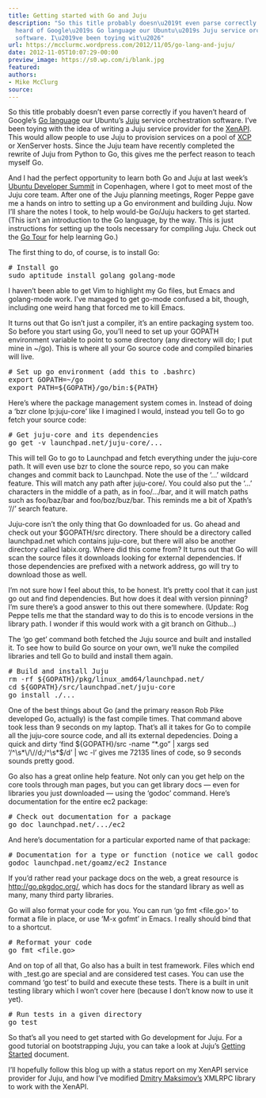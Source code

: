 ```yaml
---
title: Getting started with Go and Juju
description: "So this title probably doesn\u2019t even parse correctly if you haven\u2019t
  heard of Google\u2019s Go language our Ubuntu\u2019s Juju service orchestration
  software. I\u2019ve been toying wit\u2026"
url: https://mcclurmc.wordpress.com/2012/11/05/go-lang-and-juju/
date: 2012-11-05T10:07:29-00:00
preview_image: https://s0.wp.com/i/blank.jpg
featured:
authors:
- Mike McClurg
source:
---
```


<p>So this title probably doesn&rsquo;t even parse correctly if you haven&rsquo;t heard of Google&rsquo;s <a href="http://golang.org/">Go language</a> our Ubuntu&rsquo;s <a href="https://juju.ubuntu.com/">Juju</a> service orchestration software. I&rsquo;ve been toying with the idea of writing a Juju service provider for the <a href="http://docs.vmd.citrix.com/XenServer/6.0.0/1.0/en_gb/api/ - [1 Client error: Timeout was reached]">XenAPI</a>. This would allow people to use Juju to provision services on a pool of <a href="http://xen.org/products/cloudxen.html">XCP</a> or XenServer hosts. Since the Juju team have recently completed the rewrite of Juju from Python to Go, this gives me the perfect reason to teach myself Go.</p>
<p>And I had the perfect opportunity to learn both Go and Juju at last week&rsquo;s <a href="http://uds.ubuntu.com/ - [1 Client error: Couldn't resolve host name]">Ubuntu Developer Summit</a> in Copenhagen, where I got to meet most of the Juju core team. After one of the Juju planning meetings, Roger Peppe gave me a hands on intro to setting up a Go environment and building Juju. Now I&rsquo;ll share the notes I took, to help would-be Go/Juju hackers to get started. (This isn&rsquo;t an introduction to the Go language, by the way. This is just instructions for setting up the tools necessary for compiling Juju. Check out the <a href="http://tour.golang.org/#1">Go Tour</a> for help learning Go.)</p>
<p>The first thing to do, of course, is to install Go:</p>
<pre class="brush: plain; title: ; notranslate">
# Install go
sudo aptitude install golang golang-mode
</pre>
<p>I haven&rsquo;t been able to get Vim to highlight my Go files, but Emacs and golang-mode work. I&rsquo;ve managed to get go-mode confused a bit, though, including one weird hang that forced me to kill Emacs.</p>
<p>It turns out that Go isn&rsquo;t just a compiler, it&rsquo;s an entire packaging system too. So before you start using Go, you&rsquo;ll need to set up your GOPATH environment variable to point to some directory (any directory will do; I put mine in ~/go). This is where all your Go source code and compiled binaries will live.</p>
<pre class="brush: plain; title: ; notranslate">
# Set up go environment (add this to .bashrc)
export GOPATH=~/go
export PATH=${GOPATH}/go/bin:${PATH}
</pre>
<p>Here&rsquo;s where the package management system comes in. Instead of doing a &lsquo;bzr clone lp:juju-core&rsquo; like I imagined I would, instead you tell Go to go fetch your source code:</p>
<pre class="brush: plain; title: ; notranslate">
# Get juju-core and its dependencies
go get -v launchpad.net/juju-core/...
</pre>
<p>This will tell Go to go to Launchpad and fetch everything under the juju-core path. It will even use bzr to clone the source repo, so you can make changes and commit back to Launchpad. Note the use of the &lsquo;&hellip;&rsquo; wildcard feature. This will match any path after juju-core/. You could also put the &lsquo;&hellip;&rsquo; characters in the middle of a path, as in foo/&hellip;/bar, and it will match paths such as foo/baz/bar and foo/boz/buz/bar. This reminds me a bit of Xpath&rsquo;s &lsquo;//&rsquo; search feature.</p>
<p>Juju-core isn&rsquo;t the only thing that Go downloaded for us. Go ahead and check out your $GOPATH/src directory. There should be a directory called launchpad.net which contains juju-core, but there will also be another directory called labix.org. Where did this come from? It turns out that Go will scan the source files it downloads looking for external dependencies. If those dependencies are prefixed with a network address, go will try to download those as well.</p>
<p>I&rsquo;m not sure how I feel about this, to be honest. It&rsquo;s pretty cool that it can just go out and find dependencies. But how does it deal with version pinning? I&rsquo;m sure there&rsquo;s a good answer to this out there somewhere. (Update: Rog Peppe tells me that the standard way to do this is to encode versions in the library path. I wonder if this would work with a git branch on Github&hellip;)</p>
<p>The &lsquo;go get&rsquo; command both fetched the Juju source and built and installed it. To see how to build Go source on your own, we&rsquo;ll nuke the compiled libraries and tell Go to build and install them again.</p>
<pre class="brush: plain; title: ; notranslate">
# Build and install Juju
rm -rf ${GOPATH}/pkg/linux_amd64/launchpad.net/
cd ${GOPATH}/src/launchpad.net/juju-core
go install ./...
</pre>
<p>One of the best things about Go (and the primary reason Rob Pike developed Go, actually) is the fast compile times. That command above took less than 9 seconds on my laptop. That&rsquo;s all it takes for Go to compile all the juju-core source code, and all its external depedencies. Doing a quick and dirty &lsquo;find ${GOPATH}/src -name &ldquo;*.go&rdquo; | xargs sed &lsquo;/^\s*\/\//d;/^\s*$/d&rsquo; | wc -l&rsquo; gives me 72135 lines of code, so 9 seconds sounds pretty good.</p>
<p>Go also has a great online help feature. Not only can you get help on the core tools through man pages, but you can get library docs &mdash; even for libraries you just downloaded &mdash; using the &lsquo;godoc&rsquo; command. Here&rsquo;s documentation for the entire ec2 package:</p>
<pre class="brush: plain; title: ; notranslate">
# Check out documentation for a package
go doc launchpad.net/.../ec2
</pre>
<p>And here&rsquo;s documentation for a particular exported name of that package:</p>
<pre class="brush: plain; title: ; notranslate">
# Documentation for a type or function (notice we call godoc directly)
godoc launchpad.net/goamz/ec2 Instance
</pre>
<p>If you&rsquo;d rather read your package docs on the web, a great resource is <a href="http://go.pkgdoc.org/">http://go.pkgdoc.org/</a>, which has docs for the standard library as well as many, many third party libraries.</p>
<p>Go will also format your code for you. You can run &lsquo;go fmt &lt;file.go&gt;&rsquo; to format a file in place, or use &lsquo;M-x gofmt&rsquo; in Emacs. I really should bind that to a shortcut.</p>
<pre class="brush: plain; title: ; notranslate">
# Reformat your code
go fmt &lt;file.go&gt;
</pre>
<p>And on top of all that, Go also has a built in test framework. Files which end with _test.go are special and are considered test cases. You can use the command &lsquo;go test&rsquo; to build and execute these tests. There is a built in unit testing library which I won&rsquo;t cover here (because I don&rsquo;t know now to use it yet).</p>
<pre class="brush: plain; title: ; notranslate">
# Run tests in a given directory
go test
</pre>
<p>So that&rsquo;s all you need to get started with Go development for Juju. For a good tutorial on bootstrapping Juju, you can take a look at Juju&rsquo;s <a href="https://juju.ubuntu.com/docs/getting-started.html">Getting Started</a> document.</p>
<p>I&rsquo;ll hopefully follow this blog up with a status report on my XenAPI service provider for Juju, and how I&rsquo;ve modified <a href="https://github.com/kolo/xmlrpc">Dmitry Maksimov&rsquo;s</a> XMLRPC library to work with the XenAPI.</p>

